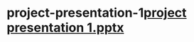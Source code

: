 # project-presentation-1[project presentation 1.pptx](https://github.com/Sharmila-2018/project-presentation-1/files/8698045/project.presentation.1.pptx)
